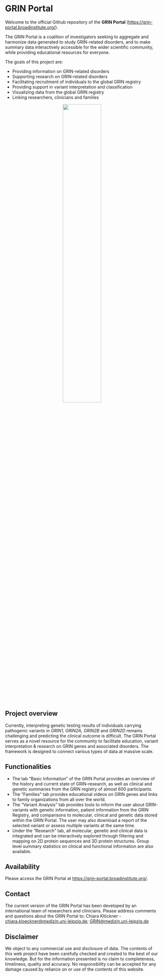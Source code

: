 # GRIN Portal

Welcome to the official Github repository of the **GRIN Portal** (https://grin-portal.broadinstitute.org/).

The GRIN Portal is a coalition of investigators seeking to aggregate and harmonize data generated to study GRIN-related disorders, and to make summary data interactively accessible for the wider scientific community, while providing educational resources for everyone.

The goals of this project are:

- Providing information on GRIN-related disorders
- Supporting research on GRIN-related disorders
- Facilitating recruitment of individuals to the global GRIN registry
- Providing support in variant interpretation and classification
- Visualizing data from the global GRIN registry
- Linking researchers, clinicians and families

<p align="center">
<img src="https://user-images.githubusercontent.com/67484272/145692474-d564e2af-538c-432e-86e9-70338fbb741b.png" width=50%>
</p>

## Project overview
Currently, interpreting genetic testing results of individuals carrying pathogenic variants in *GRIN1, GRIN2A, GRIN2B* and *GRIN2D* remains challenging and predicting the clinical outcome is difficult.
The GRIN Portal serves as a novel resource for the community to facilitate education, variant interpretation & research on GRIN genes and associated disorders. The framework is designed to connect various types of data at massive scale.

## Functionalities
- The tab “Basic Information” of the GRIN Portal provides an overview of the history and current state of GRIN-research, as well as clinical and genetic summaries from the GRIN registry of almost 600 participants.
- The “Families” tab provides educational videos on GRIN genes and links to family organizations from all over the world.
- The “Variant Analysis” tab provides tools to inform the user about GRIN-variants with genetic information, patient information from the GRIN Registry, and comparisons to molecular, clinical and genetic data stored within the GRIN Portal.  The user may also download a report of the selected variant or assess multiple variants at the same time. 
- Under the “Research” tab, all molecular, genetic and clinical data is integrated and can be interactively explored through filtering and mapping on 2D protein sequences and 3D protein structures. Group level summary statistics on clinical and functional information are also available. 

## Availability
Please access the GRIN Portal at https://grin-portal.broadinstitute.org/.

## Contact
The current version of the GRIN Portal has been developed by an international team of researchers and clinicians. Please address comments and questions about the GRIN Portal to: Chiara Klöckner - chiara.kloeckner@medizin.uni-leipzig.de; GRIN@medizin.uni-leipzig.de
## Disclaimer
We object to any commercial use and disclosure of data. The contents of this web project have been carefully checked and created to the best of our knowledge. But for the information presented is no claim to completeness, timeliness, quality and accuracy. No responsibility can be accepted for any damage caused by reliance on or use of the contents of this website.



